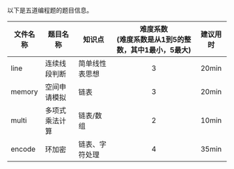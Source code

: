  以下是五道编程题的题目信息。
    
  | 文件名称 | 题目名称 | 知识点 | 难度系数<br>(难度系数是从1到5的整数，其中1最小，5最大) | 建议用时 |
  | -------- | -------- | ------ | :--------: | :--------: |
  |line|连续线段判断|简单线性表思想|3|20min|
  | memory|空间申请模拟|链表|3|20min|
  |multi|多项式乘法计算|链表/数组|2|10min|
  |encode|环加密|链表、字符处理|4|35min|
